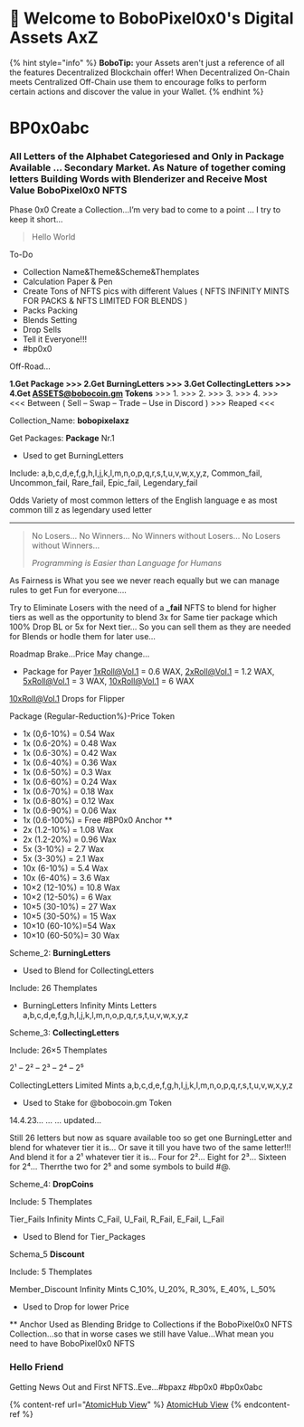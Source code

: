 # 👋 Welcome to BoboPixel0x0's Digital Assets AxZ

{% hint style="info" %}
**BoboTip:** your Assets aren't just a reference of all the features Decentralized Blockchain offer! When Decentralized On-Chain meets Centralized Off-Chain use them to encourage folks to perform certain actions and discover the value in your Wallet.
{% endhint %}

# BP0x0abc

### All Letters of the Alphabet Categoriesed and Only in Package Available … Secondary Market. As Nature of together coming letters Building Words with Blenderizer and Receive Most Value BoboPixel0x0 NFTS <a href="#ellen-is-a-multi-disciplinary-digital-creator-who-works-with-fashion-beauty-and-lifestyle-brands" id="ellen-is-a-multi-disciplinary-digital-creator-who-works-with-fashion-beauty-and-lifestyle-brands"></a>

Phase 0x0 Create a Collection…I’m very bad to come to a point … I try to keep it short…

> Hello World

To-Do

* Collection Name\&Theme\&Scheme\&Themplates
* Calculation Paper & Pen
* Create Tons of NFTS pics with different Values ( NFTS INFINITY MINTS FOR PACKS & NFTS LIMITED FOR BLENDS )
* Packs Packing
* Blends Setting
* Drop Sells
* Tell it Everyone!!!
* \#bp0x0

Off-Road…

**1.Get Package >>> 2.Get BurningLetters >>> 3.Get CollectingLetters >>> 4.Get ASSETS@bobocoin.gm Tokens** >>> 1. >>> 2. >>> 3. >>> 4. >>> <<< Between ( Sell – Swap – Trade – Use in Discord ) >>> Reaped <<<

Collection\_Name: **bobopixelaxz**

Get Packages: **Package** Nr.1

* Used to get BurningLetters

Include: a,b,c,d,e,f,g,h,I,j,k,l,m,n,o,p,q,r,s,t,u,v,w,x,y,z, Common\_fail, Uncommon\_fail, Rare\_fail, Epic\_fail, Legendary\_fail

Odds Variety of most common letters of the English language e as most common till z as legendary used letter

***

> No Losers… No Winners… No Winners without Losers… No Losers without Winners…
>
> _Programming is Easier than Language for Humans_

As Fairness is What you see we never reach equally but we can manage rules to get Fun for everyone….

Try to Eliminate Losers with the need of a **\_fail** NFTS to blend for higher tiers as well as the opportunity to blend 3x for Same tier package which 100% Drop BL or 5x for Next tier… So you can sell them as they are needed for Blends or hodle them for later use…

Roadmap Brake…Price May change…

* Package for Payer 1xRoll@Vol.1 = 0.6 WAX, 2xRoll@Vol.1 = 1.2 WAX, 5xRoll@Vol.1 = 3 WAX, 10xRoll@Vol.1 = 6 WAX

10xRoll@Vol.1 Drops for Flipper

Package (Regular-Reduction%)-Price Token

* 1x (0,6-10%) = 0.54 Wax
* 1x (0.6-20%) = 0.48 Wax
* 1x (0.6-30%) = 0.42 Wax
* 1x (0.6-40%) = 0.36 Wax
* 1x (0.6-50%) = 0.3 Wax
* 1x (0.6-60%) = 0.24 Wax
* 1x (0.6-70%) = 0.18 Wax
* 1x (0.6-80%) = 0.12 Wax
* 1x (0.6-90%) = 0.06 Wax
* 1x (0.6-100%) = Free #BP0x0 Anchor \*\*
* 2x (1.2-10%) = 1.08 Wax
* 2x (1.2-20%) = 0.96 Wax
* 5x (3-10%) = 2.7 Wax
* 5x (3-30%) = 2.1 Wax
* 10x (6-10%) = 5.4 Wax
* 10x (6-40%) = 3.6 Wax
* 10×2 (12-10%) = 10.8 Wax
* 10×2 (12-50%) = 6 Wax
* 10×5 (30-10%) = 27 Wax
* 10×5 (30-50%) = 15 Wax
* 10×10 (60-10%)=54 Wax
* 10×10 (60-50%)= 30 Wax

Scheme\_2: **BurningLetters**

* Used to Blend for CollectingLetters

Include: 26 Themplates

* BurningLetters Infinity Mints Letters a,b,c,d,e,f,g,h,I,j,k,l,m,n,o,p,q,r,s,t,u,v,w,x,y,z

Scheme\_3: **CollectingLetters**

Include: 26×5 Themplates

2¹ – 2² – 2³ – 2⁴ – 2⁵

CollectingLetters Limited Mints a,b,c,d,e,f,g,h,I,j,k,l,m,n,o,p,q,r,s,t,u,v,w,x,y,z

* Used to Stake for @bobocoin.gm Token

14.4.23… … … updated…

Still 26 letters but now as square available too so get one BurningLetter and blend for whatever tier it is… Or save it till you have two of the same letter!!! And blend it for a 2¹ whatever tier it is… Four for 2²… Eight for 2³… Sixteen for 2⁴… Therrthe two for 2⁵ and some symbols to build #@.

Scheme\_4: **DropCoins**

Include: 5 Themplates

Tier\_Fails Infinity Mints C\_Fail, U\_Fail, R\_Fail, E\_Fail, L\_Fail

* Used to Blend for Tier\_Packages

Schema\_5 **Discount**

Include: 5 Themplates

Member\_Discount Infinity Mints C\_10%, U\_20%, R\_30%, E\_40%, L\_50%

* Used to Drop for lower Price

\*\* Anchor Used as Blending Bridge to Collections if the BoboPixel0x0 NFTS Collection…so that in worse cases we still have Value…What mean you need to have BoboPixel0x0 NFTS

### Hello Friend

Getting News Out and First NFTS..Eve…#bpaxz #bp0x0 #bp0x0abc

{% content-ref url="[AtomicHub View](https://wax.atomichub.io/explorer/collection/wax-mainnet/bobopixelaxz#schemas)" %}
[AtomicHub View]("https://wax.atomichub.io/explorer/collection/wax-mainnet/bobopixelaxz#schemas")
{% endcontent-ref %}
